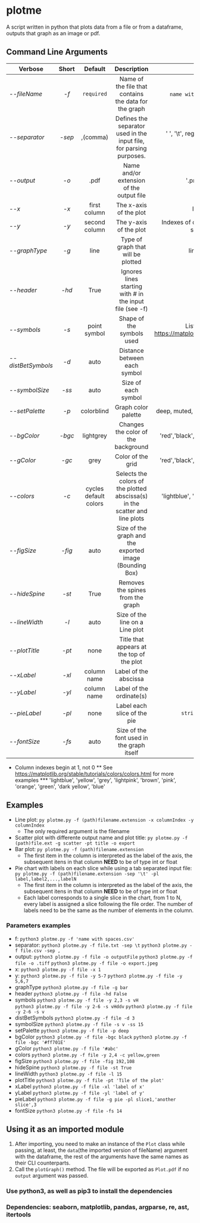 # plotme
 A script written in python that plots data from a file or from a dataframe, outputs that graph as an image or pdf. 

## Command Line Arguments
| Verbose            | Short    | Default       | Description                                           | Valid Values                                           |
|--------------------|:--------:|:-------------:|:-----------------------------------------------------:|:------------------------------------------------------:|
| _--fileName_       | _-f_     | `required`    | Name of the file that contains the data for the graph | `name with or without path`.`extension`                |
| _--separator_ | _-sep_ | ,(comma) | Defines the separator used in the input file, for parsing purposes. | ' ', '\\t', regular expressions and other file delimiters |
| _--output_         | _-o_     | .pdf          | Name and/or extension of the output file              | '.png', 'name', 'name.png'                             |
| _--x_              | _-x_     | first column  | The x-axis of the plot                                | Indexes of columns                             *       |
| _--y_              | _-y_     | second column | The y-axis of the plot             | Indexes of columns(value, list [ex: 2,3,4] or sequences [ex: 2-4] *       |
| _--graphType_      | _-g_     | line          | Type of graph that will be plotted                    | line, scatter, pie and bar                             |
| _--header_         | _-hd_    | True       | Ignores lines starting with # in the input file (see -f) | `True` or `False`                                      |
| _--symbols_        | _-s_     | point symbol  | Shape of the symbols used     | Lists [ex: vhD] or values in https://matplotlib.org/3.1.0/api/markers_api.html |
| _--distBetSymbols_ | _-d_     | auto          | Distance between each symbol                          | `int`                                                  |
| _--symbolSize_     | _-ss_    | auto          | Size of each symbol                                   | `float`                                                |
| _--setPalette_     | _-p_     | colorblind    | Graph color palette                                   | deep, muted, pastel, bright, dark and colorblind       |
| _--bgColor_        | _-bgc_   | lightgrey     | Changes the color of the background                   | 'red','black','lightyellow','#abc','#ff701E'   **      |
| _--gColor_         | _-gc_    | grey          | Color of the grid                                     | 'red','black','lightyellow','#abc','#ff701E'   **      |
| _--colors_ | _-c_ | cycles default colors | Selects the colors of the plotted abscissa(s) in the scatter and line plots | 'lightblue', 'yellow', 'grey', 'lightpink',... ***     |
| _--figSize_        | _-fig_   | auto        | Size of the graph and the exported image (Bounding Box) | `float,float`                                          |
| _--hideSpine_      | _-st_    | True          | Removes the spines from the graph                     | `True` or `False`                                      |
| _--lineWidth_      | _-l_     | auto          | Size of the line on a Line plot                       | `int` or `float`                                       |
| _--plotTitle_      | _-pt_    | none          | Title that appears at the top of the plot             | `string`                                               |
| _--xLabel_         | _-xl_    | column name   | Label of the abscissa                                 | `string`                                               |
| _--yLabel_         | _-yl_    | column name   | Label of the ordinate(s)                              | `string`                                               |
| _--pieLabel_       | _-pl_    | none          | Label each slice of the pie                           | `string1,string2,...,stringN`                          |
| _--fontSize_       | _-fs_    | auto          | Size of the font used in the graph itself             | `int`                                                  |

* Column indexes begin at 1, not 0
** See https://matplotlib.org/stable/tutorials/colors/colors.html for more examples
*** 'lightblue', 'yellow', 'grey', 'lightpink', 'brown', 'pink', 'orange', 'green', 'dark yellow', 'blue'

## Examples
 - Line plot: `py plotme.py -f (path)filename.extension -x columnIndex -y columnIndex`
    - The only required argument is the filename 
 - Scatter plot with differente output name and plot title: `py plotme.py -f (path)file.ext -g scatter -pt title -o export` 
 - Bar plot: `py plotme.py -f (path)filename.extension`
    - The first item in the column is interpreted as the label of the axis, the subsequent itens in that column **NEED** to be of type int or float
 - Pie chart with labels on each slice while using a tab separated input file: `py plotme.py -f (path)filename.extension -sep '\t' -pl label,label2,...,labelN`
    - The first item in the column is interpreted as the label of the axis, the subsequent itens in that column **NEED** to be of type int or float
    - Each label corresponds to a single slice in the chart, from 1 to N, every label is assigned a slice following the file order. The number of labels need to be the same as the number of elements in the column.
### Parameters examples  
   - f:              `python3 plotme.py -f 'name with spaces.csv'`
   - separator:      `python3 plotme.py -f file.txt -sep \t`
                     `python3 plotme.py -f file.csv -sep ,`
   - output:         `python3 plotme.py -f file -o outputFile`
                     `python3 plotme.py -f file -o .tiff`
                     `python3 plotme.py -f file -o export.jpeg`
   - x:              `python3 plotme.py -f file -x 1`            
   - y:              `python3 plotme.py -f file -y 5-7`
                     `python3 plotme.py -f file -y 5,6,7`
   - graphType       `python3 plotme.py -f file -g bar`   
   - header          `python3 plotme.py -f file -hd False`   
   - symbols         `python3 plotme.py -f file -y 2,3 -s vH`  
                     `python3 plotme.py -f file -y 2-6 -s vHddv`
                     `python3 plotme.py -f file -y 2-6 -s v` 
   - distBetSymbols  `python3 plotme.py -f file -d 3`
   - symbolSize      `python3 plotme.py -f file -s v -ss 15`
   - setPalette      `python3 plotme.py -f file -p deep`
   - bgColor         `python3 plotme.py -f file -bgc black`
                     `python3 plotme.py -f file -bgc '#ff701E'`
   - gColor          `python3 plotme.py -f file '#abc'`
   - colors          `python3 plotme.py -f file -y 2,4 -c yellow,green`
   - figSize         `python3 plotme.py -f file -fig 192,108`
   - hideSpine       `python3 plotme.py -f file -st True`
   - lineWidth       `python3 plotme.py -f file -l 15`
   - plotTitle       `python3 plotme.py -f file -pt 'Tile of the plot'`
   - xLabel          `python3 plotme.py -f file -xl 'label of x'`
   - yLabel          `python3 plotme.py -f file -yl 'label of y'`
   - pieLabel        `python3 plotme.py -f file -g pie -pl slice1,'another slice',3`
   - fontSize        `python3 plotme.py -f file -fs 14`

## Using it as an imported module

 1. After importing, you need to make an instance of the `Plot` class while passing, at least, the  `data`(the imported version of fileName) argument with the dataframe, the rest of the arguments have the same names as their CLI counterparts. 
 2. Call the `plotGraph()` method. The file will be exported as `Plot.pdf` if no `output` argument was passed.

### Use python3, as well as pip3 to install the dependencies

### Dependencies: seaborn, matplotlib, pandas, argparse, re, ast, itertools
